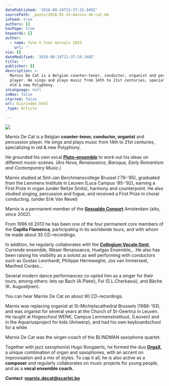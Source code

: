 ```yaml
---
datePublished: '2016-08-24T12:37:25.049Z'
sourcePath: _posts/2016-01-25-marnix-de-cat.md
inFeed: true
authors: []
hasPage: true
keywords: []
author:
  - name: foto © Yves Gervais 2015
    url: ''
via: {}
dateModified: '2016-08-24T12:37:24.340Z'
title: ''
publisher: {}
description: >-
  Marnix De Cat is a Belgian counter-tenor, conductor, organist and percussion
  player. He sings and plays music from 14th to 21st centuries, specializing in
  old & new Polyphony.
inLanguage: null
inNav: false
starred: false
url: bio/index.html
_type: Article

---
```

![](https://s3-us-west-2.amazonaws.com/the-grid-img/p/cc4ae416f4b7066ead40de2400d0f049624329ab.jpg)

Marnix De Cat is a Belgian **counter-tenor, conductor, organist** and percussion player. He sings and plays music from 14th to 21st centuries, specializing in old & new Polyphony.

He grounded his own vocal **[Pluto-ensemble][0]** to work out his ideas on different music-scenes. _(Ars Nova, Renaissance, Baroque, Early Romantism and Contemporary Music.)_

Marnix studied at Sint-Jan Berchmanscollege Brussel ('79-'85), graduated from the Lemmens Institute in Leuven (Luca Campus '85-'92), earning a First Prize in organ (under Reitze Smits), harmony and counterpoint. He also studied singing, percussion and fugue, and received a First Prize in choral conducting. (under Erik Van Nevel)

Marnix is a permanent member of the **[Gesualdo Consort][1]** Amsterdam (alto, since 2002).

From 1996 till 2013 he has been one of the four permanent core members of the **Capilla Flamenca**, participating in its worldwide tours, and with whom he made about 35 CD-recordings.

In addition, he regularly collaborates with the **[Collegium Vocale Gent][2]**, Currende ensemble, Weser Renaissance, Huelgas Ensemble,.. He also has been raising his visibility as a soloist as well performing with conductors such as Gustav Leonhardt, Philippe Herreweghe, Jos van Immerseel, Manfred Cordes... 

Several modern dance performances co-opted him as a singer for their tours, among others: Iets op Bach (A.Platel), Foi (S.L.Cherkaoui), and Bâche (K. Augustijnen).

You can hear Marnix De Cat on about 90 CD-recordings.

Marnix was replacing organist at St-Michielscathedral Brussels (1988-'93), and was organist for several years at the Church of St-Geertrui in Leuven. He taught at Hogeschool WENK, Campus Lemmensinstituut, (Leuven) and in the Aquariusproject for kids (Antwerp), and had his own keyboardschool for a while.

Marnix De Cat was the singer-coach of the BL!NDMAN saxophone quartet.

Together with jazz saxophonist Hugo Boogaerts, he formed the duo **[OrgaX][3]**, a unique combination of organ and saxophones, with an accent on improvisation and a mix of styles. To cap it all, he is also active as a **composer** and regularly collaborates on music projects for young people, and as a **vocal ensemble coach.**

_**Contact :**_**marnix.decat@scarlet.be**

[0]: http://www.pluto-ensemble.eu/
[1]: http://www.gesualdoconsort.nl/
[2]: http://www.collegiumvocale.com/
[3]: http://www.orgax.be/